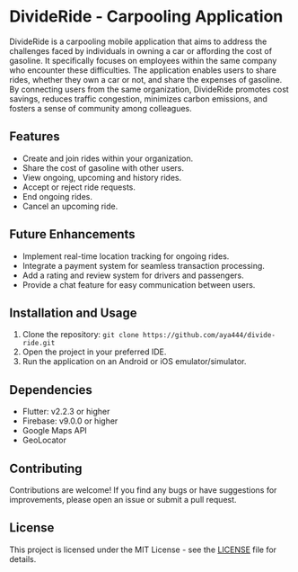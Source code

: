 # DivideRide - Carpooling Application

DivideRide is a carpooling mobile application that aims to address the challenges faced by individuals in owning a car or affording the cost of gasoline. It specifically focuses on employees within the same company who encounter these difficulties. The application enables users to share rides, whether they own a car or not, and share the expenses of gasoline. By connecting users from the same organization, DivideRide promotes cost savings, reduces traffic congestion, minimizes carbon emissions, and fosters a sense of community among colleagues.

## Features
- Create and join rides within your organization.
- Share the cost of gasoline with other users.
- View ongoing, upcoming and history rides.
- Accept or reject ride requests.
- End ongoing rides.
- Cancel an upcoming ride.

## Future Enhancements
- Implement real-time location tracking for ongoing rides.
- Integrate a payment system for seamless transaction processing.
- Add a rating and review system for drivers and passengers.
- Provide a chat feature for easy communication between users.

## Installation and Usage
1. Clone the repository: `git clone https://github.com/aya444/divide-ride.git`
2. Open the project in your preferred IDE.
3. Run the application on an Android or iOS emulator/simulator.

## Dependencies
- Flutter: v2.2.3 or higher
- Firebase: v9.0.0 or higher
- Google Maps API
- GeoLocator

## Contributing
Contributions are welcome! If you find any bugs or have suggestions for improvements, please open an issue or submit a pull request.

## License
This project is licensed under the MIT License - see the [LICENSE](LICENSE) file for details.
